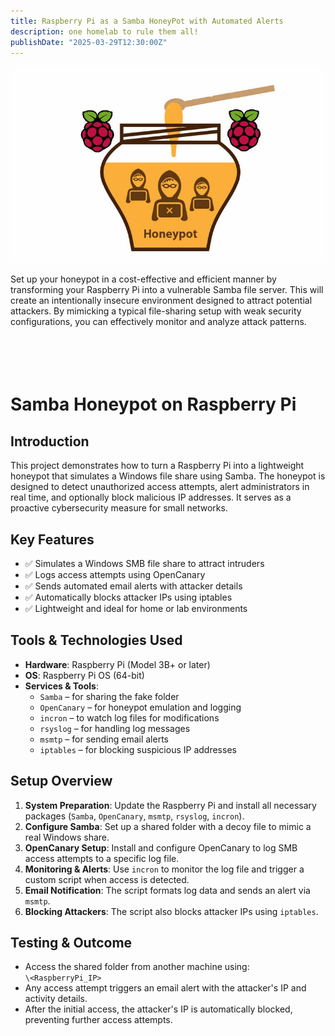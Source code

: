 ```yaml
---
title: Raspberry Pi as a Samba HoneyPot with Automated Alerts
description: one homelab to rule them all!
publishDate: "2025-03-29T12:30:00Z"
---
```


![logical-network.png](/public/HoneyPi.jpg)

Set up your honeypot in a cost-effective and efficient manner by transforming your Raspberry Pi into a vulnerable Samba file server. This will create an intentionally insecure environment designed to attract potential attackers. By mimicking a typical file-sharing setup with weak security configurations, you can effectively monitor and analyze attack patterns.<br><br><br><br><br>

# **Samba Honeypot on Raspberry Pi**

## **Introduction**
This project demonstrates how to turn a Raspberry Pi into a lightweight honeypot that simulates a Windows file share using Samba. The honeypot is designed to detect unauthorized access attempts, alert administrators in real time, and optionally block malicious IP addresses. It serves as a proactive cybersecurity measure for small networks.

## **Key Features**
- ✅ Simulates a Windows SMB file share to attract intruders  
- ✅ Logs access attempts using OpenCanary  
- ✅ Sends automated email alerts with attacker details  
- ✅ Automatically blocks attacker IPs using iptables  
- ✅ Lightweight and ideal for home or lab environments  

## **Tools & Technologies Used**
- **Hardware**: Raspberry Pi (Model 3B+ or later)  
- **OS**: Raspberry Pi OS (64-bit)  
- **Services & Tools**:
  - `Samba` – for sharing the fake folder
  - `OpenCanary` – for honeypot emulation and logging
  - `incron` – to watch log files for modifications
  - `rsyslog` – for handling log messages
  - `msmtp` – for sending email alerts
  - `iptables` – for blocking suspicious IP addresses

## **Setup Overview**
1. **System Preparation**: Update the Raspberry Pi and install all necessary packages (`Samba`, `OpenCanary`, `msmtp`, `rsyslog`, `incron`).
2. **Configure Samba**: Set up a shared folder with a decoy file to mimic a real Windows share.
3. **OpenCanary Setup**: Install and configure OpenCanary to log SMB access attempts to a specific log file.
4. **Monitoring & Alerts**: Use `incron` to monitor the log file and trigger a custom script when access is detected.
5. **Email Notification**: The script formats log data and sends an alert via `msmtp`.
6. **Blocking Attackers**: The script also blocks attacker IPs using `iptables`.

## **Testing & Outcome**
- Access the shared folder from another machine using:  
  `\<RaspberryPi_IP>`  
- Any access attempt triggers an email alert with the attacker's IP and activity details.
- After the initial access, the attacker's IP is automatically blocked, preventing further access attempts.
